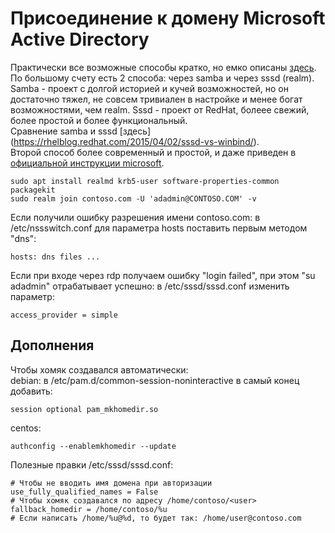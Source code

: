 # Присоединение к домену Microsoft Active Directory

Практически все возможные способы кратко, но емко описаны [здесь](https://rhelblog.redhat.com/2015/02/04/overview-of-direct-integration-options/).  
По большому счету есть 2 способа: через samba и через sssd (realm).  
Samba - проект с долгой историей и кучей возможностей, но он достаточно тяжел, не совсем тривиален в настройке и менее богат возможностями, чем realm.
Sssd - проект от RedHat, болеее свежий, более простой и более функциональный.  
Сравнение samba и sssd [здесь] (https://rhelblog.redhat.com/2015/04/02/sssd-vs-winbind/).  
Второй способ более современный и простой, и даже приведен в [официальной инструкции microsoft](https://docs.microsoft.com/ru-ru/sql/linux/sql-server-linux-active-directory-authentication?view=sql-server-linux-2017#join).
```
sudo apt install realmd krb5-user software-properties-common packagekit
sudo realm join contoso.com -U 'adadmin@CONTOSO.COM' -v
```
Если получили ошибку разрешения имени contoso.com: в /etc/nssswitch.conf для параметра hosts поставить первым методом "dns":
```
hosts: dns files ...
```
Если при входе через rdp получаем ошибку "login failed", при этом "su adadmin" отрабатывает успешно: в /etc/sssd/sssd.conf изменить параметр:
```
access_provider = simple
```

## Дополнения
Чтобы хомяк создавался автоматически:  
debian: в /etc/pam.d/common-session-noninteractive в самый конец добавить:
```
session optional pam_mkhomedir.so
```
centos:  
```
authconfig --enablemkhomedir --update
```

Полезные правки /etc/sssd/sssd.conf:
```
# Чтобы не вводить имя домена при авторизации
use_fully_qualified_names = False
# Чтобы хомяк создавался по адресу /home/contoso/<user>
fallback_homedir = /home/contoso/%u
# Если написать /home/%u@%d, то будет так: /home/user@contoso.com
```
